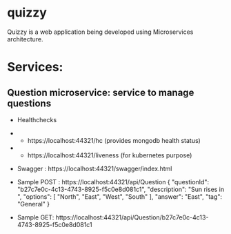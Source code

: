 # quizzy

Quizzy is a web application being developed using Microservices architecture.

# Services:

## Question microservice: service to manage questions
  - Healthchecks
  - - https://localhost:44321/hc (provides mongodb health status)
  - - https://localhost:44321/liveness (for kubernetes purpose)
  
  - Swagger : https://localhost:44321/swagger/index.html
  - Sample POST : https://localhost:44321/api/Question
    {
        "questionId": "b27c7e0c-4c13-4743-8925-f5c0e8d081c1",
        "description": "Sun rises in ",
        "options": [
            "North", "East", "West", "South"
        ],
        "answer": "East",
        "tag": "General"
    }

  - Sample GET: https://localhost:44321/api/Question/b27c7e0c-4c13-4743-8925-f5c0e8d081c1
